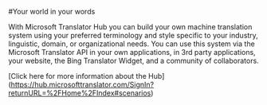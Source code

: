 <!-- 
NavPath: Translator API
LinkLabel: Hub
Weight: 130
url:translator-api/documentation/TranslatorHub/overview
-->
#Your world in your words

With Microsoft Translator Hub you can build your own machine translation system using your preferred terminology and style specific to your industry, linguistic, domain, or organizational needs. You can use this system via the Microsoft Translator API in your own applications, in 3rd party applications, your website, the Bing Translator Widget, and a community of collaborators.

[Click here for more information about the Hub] (https://hub.microsofttranslator.com/SignIn?returnURL=%2FHome%2FIndex#scenarios)
